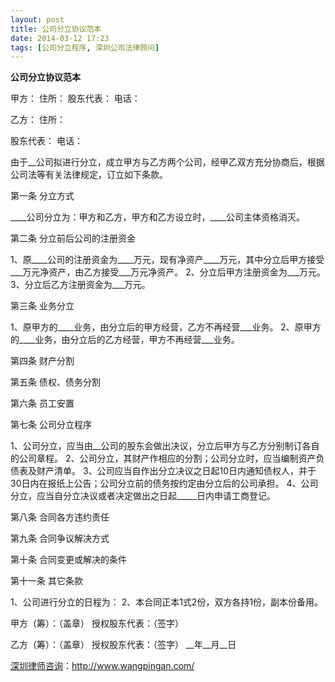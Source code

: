 ```yaml
---
layout: post
title: 公司分立协议范本
date: 2014-03-12 17:23
tags: [公司分立程序, 深圳公司法律顾问]
---
```

<strong>公司分立协议范本</strong>

甲方：
住所：
股东代表：
电话：

乙方：
住所：

股东代表：
电话：

由于__公司拟进行分立，成立甲方与乙方两个公司，经甲乙双方充分协商后，根据公司法等有关法律规定，订立如下条款。

第一条 分立方式

____公司分立为：甲方和乙方，甲方和乙方设立时，____公司主体资格消灭。

第二条 分立前后公司的注册资金

1、原____公司的注册资金为____万元，现有净资产____万元，其中分立后甲方接受___万元净资产，由乙方接受___万元净资产。
2、分立后甲方注册资金为___万元。
3、分立后乙方注册资金为___万元。

第三条 业务分立

1、原甲方的____业务，由分立后的甲方经营，乙方不再经营___业务。
2、原甲方的____业务，由分立后的乙方经营，甲方不再经营___业务。

第四条 财产分割

第五条 债权、债务分割

第六条 员工安置

第七条 公司分立程序

1、公司分立，应当由__公司的股东会做出决议，分立后甲方与乙方分别制订各自的公司章程。
2、公司分立，其财产作相应的分割；公司分立时，应当编制资产负债表及财产清单。
3、公司应当自作出分立决议之日起10日内通知债权人，并于30日内在报纸上公告；公司分立前的债务按约定由分立后的公司承担。
4、公司分立，应当自分立决议或者决定做出之日起_____日内申请工商登记。

第八条 合同各方违约责任

第九条 合同争议解决方式

第十条 合同变更或解决的条件

第十一条 其它条款

1、公司进行分立的日程为：
2、本合同正本1式2份，双方各持1份，副本份备用。

甲方（筹）：（盖章）
授权股东代表：（签字）

乙方（筹）：（盖章）
授权股东代表：（签字）
__年__月__日

<a href="http://www.wangpingan.com/">深圳律师咨询</a>：<a href="http://www.wangpingan.com/">http://www.wangpingan.com/</a>

